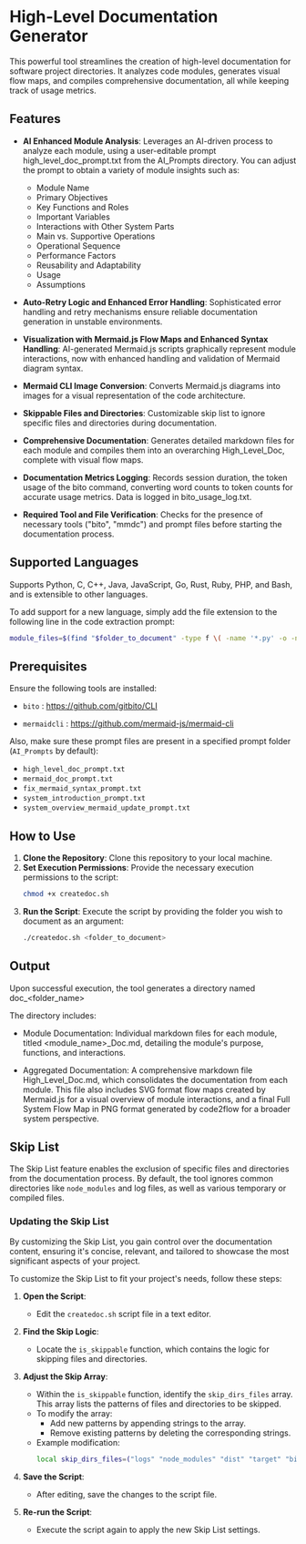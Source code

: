 # High-Level Documentation Generator

This powerful tool streamlines the creation of high-level documentation for software project directories. It analyzes code modules, generates visual flow maps, and compiles comprehensive documentation, all while keeping track of usage metrics.

## Features

- **AI Enhanced Module Analysis**: Leverages an AI-driven process to analyze each module, using a user-editable prompt high_level_doc_prompt.txt from the AI_Prompts directory. You can adjust the prompt to obtain a variety of module insights such as:
   - Module Name
   - Primary Objectives
   - Key Functions and Roles
   - Important Variables
   - Interactions with Other System Parts
   - Main vs. Supportive Operations
   - Operational Sequence
   - Performance Factors
   - Reusability and Adaptability
   - Usage
   - Assumptions

- **Auto-Retry Logic and Enhanced Error Handling**: Sophisticated error handling and retry mechanisms ensure reliable documentation generation in unstable environments.

- **Visualization with Mermaid.js Flow Maps and Enhanced Syntax Handling**: AI-generated Mermaid.js scripts graphically represent module interactions, now with enhanced handling and validation of Mermaid diagram syntax. 

- **Mermaid CLI Image Conversion**: Converts Mermaid.js diagrams into images for a visual representation of the code architecture.

- **Skippable Files and Directories**: Customizable skip list to ignore specific files and directories during documentation.

- **Comprehensive Documentation**: Generates detailed markdown files for each module and compiles them into an overarching High_Level_Doc, complete with visual flow maps. 

- **Documentation Metrics Logging**: Records session duration, the token usage of the bito command, converting word counts to token counts for accurate usage metrics. Data is logged in bito_usage_log.txt.

- **Required Tool and File Verification**: Checks for the presence of necessary tools ("bito", "mmdc") and prompt files before starting the documentation process.

## Supported Languages

Supports Python, C, C++, Java, JavaScript, Go, Rust, Ruby, PHP, and Bash, and is extensible to other languages.

To add support for a new language, simply add the file extension to the following line in the code extraction prompt:

```bash
module_files=$(find "$folder_to_document" -type f \( -name '*.py' -o -name '*.c' -o -name '*.cpp' -o -name '*.java' -o -name '*.js' -o -name '*.go' -o -name '*.rs' -o -name '*.rb' -o -name '*.php' -o -name '*.sh' \))
```

## Prerequisites

Ensure the following tools are installed:

- `bito` : https://github.com/gitbito/CLI

- `mermaidcli` : https://github.com/mermaid-js/mermaid-cli

Also, make sure these prompt files are present in a specified prompt folder (`AI_Prompts` by default):

- `high_level_doc_prompt.txt`
- `mermaid_doc_prompt.txt`
- `fix_mermaid_syntax_prompt.txt`
- `system_introduction_prompt.txt`
- `system_overview_mermaid_update_prompt.txt`

## How to Use

1. **Clone the Repository**: Clone this repository to your local machine.
2. **Set Execution Permissions**: Provide the necessary execution permissions to the script:
   ```bash
   chmod +x createdoc.sh
   ```
3. **Run the Script**: Execute the script by providing the folder you wish to document as an argument:
   ```bash
   ./createdoc.sh <folder_to_document>
   ```

## Output

Upon successful execution, the tool generates a directory named doc_<folder_name>

The directory includes:

- Module Documentation: Individual markdown files for each module, titled <module_name>_Doc.md, detailing the module's purpose, functions, and interactions.

- Aggregated Documentation: A comprehensive markdown file High_Level_Doc.md, which consolidates the documentation from each module. This file also includes SVG format flow maps created by Mermaid.js for a visual overview of module interactions, and a final Full System Flow Map in PNG format generated by code2flow for a broader system perspective.

## Skip List

The Skip List feature enables the exclusion of specific files and directories from the documentation process. By default, the tool ignores common directories like `node_modules` and log files, as well as various temporary or compiled files.

### Updating the Skip List
By customizing the Skip List, you gain control over the documentation content, ensuring it's concise, relevant, and tailored to showcase the most significant aspects of your project.

To customize the Skip List to fit your project's needs, follow these steps:

1. **Open the Script**:
   - Edit the `createdoc.sh` script file in a text editor.

2. **Find the Skip Logic**:
   - Locate the `is_skippable` function, which contains the logic for skipping files and directories.

3. **Adjust the Skip Array**:
   - Within the `is_skippable` function, identify the `skip_dirs_files` array. This array lists the patterns of files and directories to be skipped.
   - To modify the array:
     - Add new patterns by appending strings to the array.
     - Remove existing patterns by deleting the corresponding strings.
   - Example modification:
     ```bash
     local skip_dirs_files=("logs" "node_modules" "dist" "target" "bin" "package-lock.json" "data.json" "build" ".gradle" ".idea" "gradle" "extension.js" "vendor.js" "ngsw.json" "polyfills.js" "init" ".gv" "your_custom_pattern_here")
     ```

4. **Save the Script**:
   - After editing, save the changes to the script file.

5. **Re-run the Script**:
   - Execute the script again to apply the new Skip List settings.
